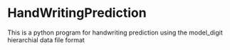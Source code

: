 # HandWritingPrediction
This is a python program for handwriting prediction using the model_digit hierarchial data file format
